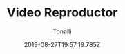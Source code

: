 ---
title: 'Video Reproductor'
date: 2019-08-27T19:57:19.785Z
description: 'Un video reproductor personalizado hecho un paquete de npm para poder implementarlo en cualquier tipo de proyecto independientemente del framework o libreria que estés ocupando.'
author: 'Tonalli'
twitterUser: TuentyFaiv
banner: ./petgram.png
color: '#F5576C'
url: 'https://www.npmjs.com/package/@tuentyfaiv/mediaplayer'
---